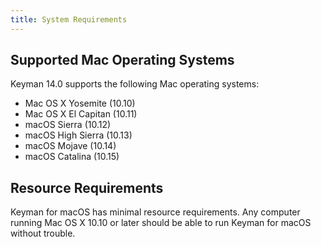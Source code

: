 ```yaml
---
title: System Requirements
---
```


## Supported Mac Operating Systems

Keyman 14.0 supports the following Mac operating systems:

* Mac OS X Yosemite (10.10)
* Mac OS X El Capitan (10.11)
* macOS Sierra (10.12)
* macOS High Sierra (10.13)
* macOS Mojave (10.14)
* macOS Catalina (10.15)

## Resource Requirements

Keyman for macOS has minimal resource requirements. Any computer running
Mac OS X 10.10 or later should be able to run Keyman for macOS without trouble.
